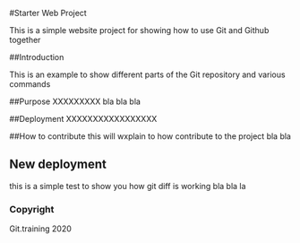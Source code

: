 #Starter Web Project

This is a simple website project for showing how to use Git and Github together

##Introduction

This is an example to show different parts
of the Git repository and various commands

##Purpose
XXXXXXXXX
bla bla bla

##Deployment
XXXXXXXXXXXXXXXXX

##How to contribute
this will wxplain to how contribute to the project
bla bla

## New deployment
this is a simple test to show you how git diff is working
bla bla la
### Copyright
Git.training 2020